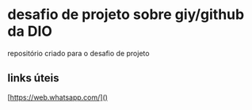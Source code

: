 # desafio de projeto sobre giy/github da DIO
repositório criado para o desafio de projeto

## links úteis
[https://web.whatsapp.com/]()
